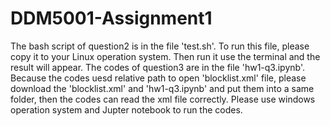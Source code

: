 # DDM5001-Assignment1
The bash script of question2 is in the file 'test.sh'. To run this file, please copy it to your Linux operation system. Then run it use the terminal and the result will appear.
The codes of question3 are in the file 'hw1-q3.ipynb'. Because the codes uesd relative path to open 'blocklist.xml' file, please download the 'blocklist.xml' and 'hw1-q3.ipynb' and put them into a same folder, then the codes can read the xml file correctly. Please use windows operation system and Jupter notebook to run the codes.
